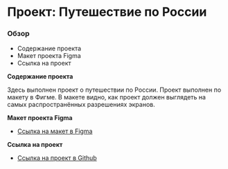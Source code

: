 # Проект: Путешествие по России

### Обзор
* Содержание проекта
* Макет проекта Figma
* Ссылка на проект

**Содержание проекта**

Здесь выполнен проект о путешествии по России.
Проект выполнен по макету в Фигме.
В макете видно, как проект должен выглядеть на самых распространённых разрешениях экранов.


**Макет проекта Figma**

* [Ссылка на макет в Figma](https://www.figma.com/file/5S2WSbEFL6awjVWJ0NWL8Q/Sprint-3_-Russia-_-desktop-mobile?node-id=28503%3A0)

**Ссылка на проект**

* [Ссылка на проект в Github](https://iskra273.github.io/russian-travel-adaptiv/)
